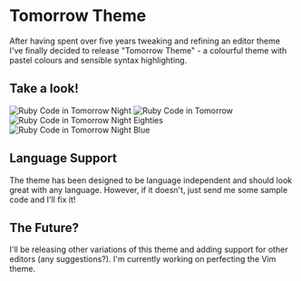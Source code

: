 # Tomorrow Theme
After having spent over five years tweaking and refining an editor theme I've finally decided to release "Tomorrow Theme" - a colourful theme with pastel colours and sensible syntax highlighting.

## Take a look!
![Ruby Code in Tomorrow Night](https://github.com/ChrisKempson/Tomorrow-Theme/raw/master/Tomorrow-Night.png)
![Ruby Code in Tomorrow](https://github.com/ChrisKempson/Tomorrow-Theme/raw/master/Tomorrow.png)
![Ruby Code in Tomorrow Night Eighties](https://github.com/ChrisKempson/Tomorrow-Theme/raw/master/Tomorrow-Night-Eighties.png)
![Ruby Code in Tomorrow Night Blue](https://github.com/ChrisKempson/Tomorrow-Theme/raw/master/Tomorrow-Night-Blue.png)

## Language Support
The theme has been designed to be language independent and should look great with any language. However, if it doesn't, just send me some sample code and I'll fix it!

## The Future?
I'll be releasing other variations of this theme and adding support for other editors (any suggestions?). I'm currently working on perfecting the Vim theme.
